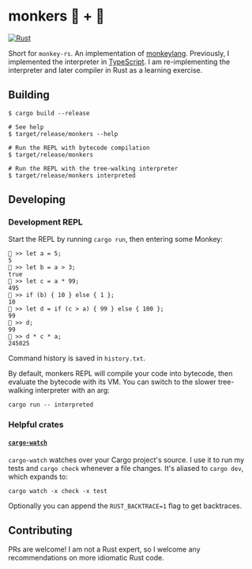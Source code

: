 # monkers 🐒 + 🦀

[![Rust](https://github.com/poteto/monkers/actions/workflows/rust.yml/badge.svg?branch=main)](https://github.com/poteto/monkers/actions/workflows/rust.yml)

Short for `monkey-rs`. An implementation of [monkeylang](https://monkeylang.org/). Previously, I implemented the interpreter in [TypeScript](https://github.com/poteto/boba-js). I am re-implementing the interpreter and later compiler in Rust as a learning exercise.

## Building

```shell
$ cargo build --release

# See help
$ target/release/monkers --help

# Run the REPL with bytecode compilation
$ target/release/monkers

# Run the REPL with the tree-walking interpreter
$ target/release/monkers interpreted
```

## Developing

### Development REPL

Start the REPL by running `cargo run`, then entering some Monkey:

```
🐒 >> let a = 5;
5
🐒 >> let b = a > 3;
true
🐒 >> let c = a * 99;
495
🐒 >> if (b) { 10 } else { 1 };
10
🐒 >> let d = if (c > a) { 99 } else { 100 };
99
🐒 >> d;
99
🐒 >> d * c * a;
245025
```

Command history is saved in `history.txt`.

By default, monkers REPL will compile your code into bytecode, then evaluate the bytecode with its VM. You can switch to the slower tree-walking interpreter with an arg:

```
cargo run -- interpreted
```

### Helpful crates

#### [`cargo-watch`](https://github.com/passcod/cargo-watch)

`cargo-watch` watches over your Cargo project's source. I use it to run my tests and `cargo check` whenever a file changes. It's aliased to `cargo dev`, which expands to:

```
cargo watch -x check -x test
```

Optionally you can append the `RUST_BACKTRACE=1` flag to get backtraces.

## Contributing

PRs are welcome! I am not a Rust expert, so I welcome any recommendations on more idiomatic Rust code.
